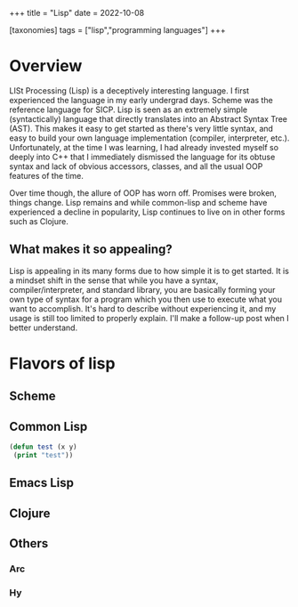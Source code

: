 +++
title = "Lisp"
date = 2022-10-08

[taxonomies]
tags = ["lisp","programming languages"]
+++
# Overview
LISt Processing (Lisp) is a deceptively interesting language. I first experienced the language in my early undergrad days. Scheme was the reference language for SICP. Lisp is seen as an extremely simple (syntactically) language that directly translates into an Abstract Syntax Tree (AST). This makes it easy to get started as there's very little syntax, and easy to build your own language implementation (compiler, interpreter, etc.).
Unfortunately, at the time I was learning, I had already invested myself so deeply into C++ that I immediately dismissed the language for its obtuse syntax and lack of obvious accessors, classes, and all the usual OOP features of the time.

Over time though, the allure of OOP has worn off. Promises were broken, things change. Lisp remains and while common-lisp and scheme have experienced a decline in popularity, Lisp continues to live on in other forms such as Clojure.

## What makes it so appealing?
Lisp is appealing in its many forms due to how simple it is to get started. It is a mindset shift in the sense that while you have a syntax, compiler/interpreter, and standard library, you are basically forming your own type of syntax for a program which you then use to execute what you want to accomplish. It's hard to describe without experiencing it, and my usage is still too limited to properly explain. I'll make a follow-up post when I better understand.
# Flavors of lisp
## Scheme
## Common Lisp
```lisp
(defun test (x y)
 (print "test"))
```
## Emacs Lisp
## Clojure
## Others
### Arc
### Hy

